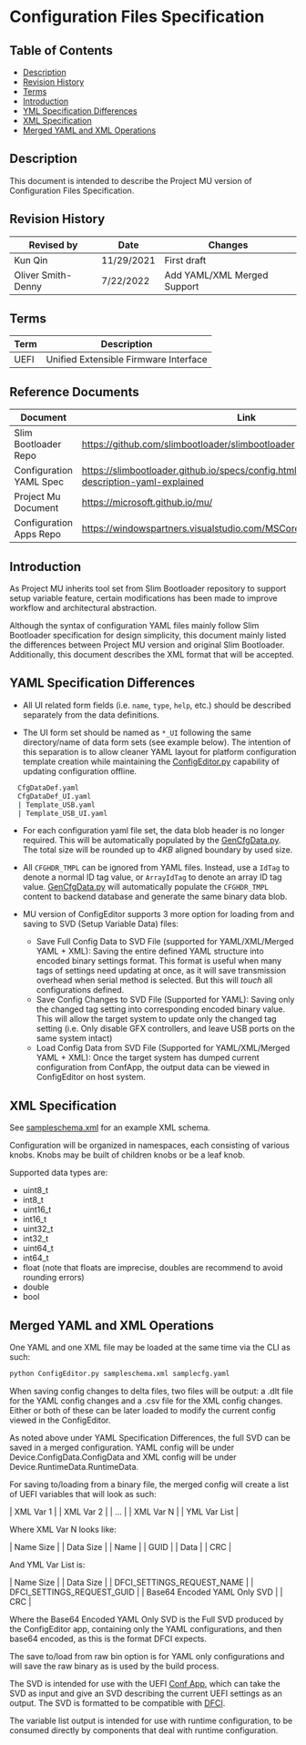 # Configuration Files Specification

## Table of Contents

- [Description](#description)
- [Revision History](#revision-history)
- [Terms](#terms)
- [Introduction](#introduction)
- [YML Specification Differences](#yaml-specification-differences)
- [XML Specification](#xml-specification)
- [Merged YAML and XML Operations](#merged-yaml-and-xml-operations)

## Description

This document is intended to describe the Project MU version of Configuration Files Specification.

## Revision History

| Revised by   | Date      | Changes           |
| ------------ | --------- | ------------------|
| Kun Qin   | 11/29/2021| First draft |
| Oliver Smith-Denny | 7/22/2022 | Add YAML/XML Merged Support |

## Terms

| Term   | Description                     |
| ------ | ------------------------------- |
| UEFI | Unified Extensible Firmware Interface |

## Reference Documents

| Document                                  | Link                                |
| ----------------------------------------- | ----------------------------------- |
| Slim Bootloader Repo | <https://github.com/slimbootloader/slimbootloader> |
| Configuration YAML Spec | <https://slimbootloader.github.io/specs/config.html#configuration-description-yaml-explained> |
| Project Mu Document | <https://microsoft.github.io/mu/> |
| Configuration Apps Repo | <https://windowspartners.visualstudio.com/MSCoreUEFI/_git/mu_config_apps> |

## Introduction

As Project MU inherits tool set from Slim Bootloader repository to support setup variable feature, certain modifications
has been made to improve workflow and architectural abstraction.

Although the syntax of configuration YAML files mainly follow Slim Bootloader specification for design simplicity, this
document mainly listed the differences between Project MU version and original Slim Bootloader. Additionally, this document
describes the XML format that will be accepted.

## YAML Specification Differences

- All UI related form fields (i.e. `name`, `type`, `help`, etc.) should be described separately from the data definitions.

- The UI form set should be named as `*_UI` following the same directory/name of data form sets (see example below). The
intention of this separation is to allow cleaner YAML layout for platform configuration template creation while maintaining
the [ConfigEditor.py](../../Tools/ConfigEditor.py) capability of updating configuration offline.

```bash
  CfgDataDef.yaml
  CfgDataDef_UI.yaml
  | Template_USB.yaml
  | Template_USB_UI.yaml
```

- For each configuration yaml file set, the data blob header is no longer required. This will be automatically populated
by the [GenCfgData.py](../../Tools/GenCfgData.py). The total size will be rounded up to *4KB* aligned boundary by used
size.

- All `CFGHDR_TMPL` can be ignored from YAML files. Instead, use a `IdTag` to denote a normal ID tag value, or `ArrayIdTag`
to denote an array ID tag value. [GenCfgData.py](../../Tools/GenCfgData.py) will automatically populate the `CFGHDR_TMPL`
content to backend database and generate the same binary data blob.

- MU version of ConfigEditor supports 3 more option for loading from and saving to SVD (Setup Variable Data) files:
  - Save Full Config Data to SVD File (supported for YAML/XML/Merged YAML + XML):
      Saving the entire defined YAML structure into encoded binary settings format. This format is useful when many tags
      of settings need updating at once, as it will save transmission overhead when serial method is selected. But this
      will *touch* all configurations defined.
  - Save Config Changes to SVD File (Supported for YAML):
      Saving only the changed tag setting into corresponding encoded binary value. This will allow the target system to
      update only the changed tag setting (i.e. Only disable GFX controllers, and leave USB ports on the same system intact)
  - Load Config Data from SVD File (Supported for YAML/XML/Merged YAML + XML):
      Once the target system has dumped current configuration from ConfApp, the output data can be viewed in ConfigEditor
      on host system.

## XML Specification

See [sampleschema.xml](../../Tools/sampleschema.xml) for an example XML schema.

Configuration will be organized in namespaces, each consisting of various knobs. Knobs may be built of children knobs
or be a leaf knob.

Supported data types are:

- uint8_t
- int8_t
- uint16_t
- int16_t
- uint32_t
- int32_t
- uint64_t
- int64_t
- float (note that floats are imprecise, doubles are recommend to avoid rounding errors)
- double
- bool

## Merged YAML and XML Operations

One YAML and one XML file may be loaded at the same time via the CLI as such:

```bash
python ConfigEditor.py sampleschema.xml samplecfg.yaml
```

When saving config changes to delta files, two files will be output: a .dlt file for the YAML
config changes and a .csv file for the XML config changes. Either or both of these can be later
loaded to modify the current config viewed in the ConfigEditor.

As noted above under YAML Specification Differences, the full SVD can be saved in a merged
configuration. YAML config will be under Device.ConfigData.ConfigData and XML config will be
under Device.RuntimeData.RuntimeData.

For saving to/loading from a binary file, the merged config will create a list of UEFI variables
that will look as such:

|   XML Var 1  |
|   XML Var 2  |
|      ...     |
|   XML Var N  |
| YML Var List |

Where XML Var N looks like:

|   Name Size   |
|   Data Size   |
|      Name     |
|      GUID     |
|      Data     |
|      CRC      |

And YML Var List is:

|              Name Size              |
|              Data Size              |
|      DFCI_SETTINGS_REQUEST_NAME     |
|      DFCI_SETTINGS_REQUEST_GUID     |
|     Base64 Encoded YAML Only SVD    |
|                 CRC                 |

Where the Base64 Encoded YAML Only SVD is the Full SVD produced by the ConfigEditor app, containing
only the YAML configurations, and then base64 encoded, as this is the format DFCI expects.

The save to/load from raw bin option is for YAML only configurations and will save the raw binary
as is used by the build process.

The SVD is intended for use with the UEFI [Conf App](../../ConfApp/), which can take the SVD as input
and give an SVD describing the current UEFI settings as an output. The SVD is formatted to be compatible
with [DFCI](https://github.com/microsoft/mu_plus/tree/release/202202/DfciPkg).

The variable list output is intended for use with runtime configuration, to be consumed directly by
components that deal with runtime configuration.
